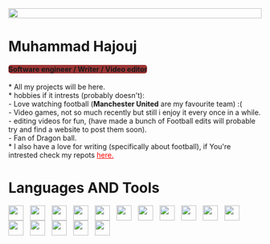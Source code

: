 <div style= "display:flex;justify-content:center;width:100%;"> <img style="width:100%" src="https://qph.cf2.quoracdn.net/main-qimg-10e9e858f1ac5006bc09d5cc5f440478"> </div>
<h1>Muhammad Hajouj</h1>
<h4><span style="background: #9B3434;  border-radius: 5px; "><b>Software engineer / Writer / Video editor</b></span></h4> 
<pr style='size:120px;'>
    * All my projects will be here.<br>
    * hobbies if it intrests (probably doesn't):<br>
        - Love watching football (<b>Manchester United</b> are my favourite team) :(<br>
        - Video games, not so much recently but still i enjoy it every once in a while.<br>
        - editing videos for fun, (have made a bunch of Football edits will probable try and find a website to post them soon). <br>
        - Fan of Dragon ball. <br> 
    * I also have a love for writing (specifically about football), if You're intrested check my repots <a href="www.medium.com/@m1902p" style="color:red">here.</a> <br>
</pr>

<h1> Languages AND Tools </h1>

<img align="left" width="30px" style="padding-right:10px;" src="https://cdn.jsdelivr.net/gh/devicons/devicon/icons/java/java-original.svg"/>
<img align="left" width="30px" style="padding-right:10px;" src="https://cdn.jsdelivr.net/gh/devicons/devicon/icons/typescript/typescript-plain.svg" />
<img align="left" width="30px" style="padding-right:10px;" src="https://cdn.jsdelivr.net/gh/devicons/devicon/icons/angularjs/angularjs-plain.svg" />
<img align="left" width="30px" style="padding-right:10px;" src="https://cdn.jsdelivr.net/gh/devicons/devicon/icons/linux/linux-original.svg" />
<img align="left" width="30px" style="padding-right:10px;" src="https://cdn.jsdelivr.net/gh/devicons/devicon/icons/html5/html5-plain.svg" />
<img align="left" width="30px" style="padding-right:10px;" src="https://cdn.jsdelivr.net/gh/devicons/devicon/icons/css3/css3-plain.svg" />
<img align="left" width="30px" style="padding-right:10px;" src="https://cdn.jsdelivr.net/gh/devicons/devicon/icons/javascript/javascript-plain.svg" />
<img align="left" width="30px" style="padding-right:10px;" src="https://cdn.jsdelivr.net/gh/devicons/devicon/icons/nodejs/nodejs-original.svg" />
<img align="left" width="30px" style="padding-right:10px;" src="https://cdn.jsdelivr.net/gh/devicons/devicon/icons/python/python-plain.svg" />
<img align="left" width="30px" style="padding-right:10px;" src="https://cdn.jsdelivr.net/gh/devicons/devicon/icons/github/github-original.svg" />
<img align="left" width="30px" style="padding-right:10px;" src="https://cdn.jsdelivr.net/gh/devicons/devicon/icons/bash/bash-original.svg" />
<img align="left" width="30px" style="padding-right:10px;" src="https://cdn.jsdelivr.net/gh/devicons/devicon@latest/icons/mysql/mysql-original-wordmark.svg" />
<img align="left" width="30px" style="padding-right:10px;" src="https://cdn.jsdelivr.net/gh/devicons/devicon@latest/icons/mongodb/mongodb-original-wordmark.svg" />
<img align="left" width="30px" style="padding-right:10px;" src="https://cdn.jsdelivr.net/gh/devicons/devicon@latest/icons/selenium/selenium-original.svg" />
<img align="left" width="30px" style="padding-right:10px;" src="https://cdn.jsdelivr.net/gh/devicons/devicon@latest/icons/androidstudio/androidstudio-original-wordmark.svg" />
<img align="left" width="30px" style="padding-right:10px;" src="https://cdn.jsdelivr.net/gh/devicons/devicon@latest/icons/php/php-plain.svg" />
<br />
